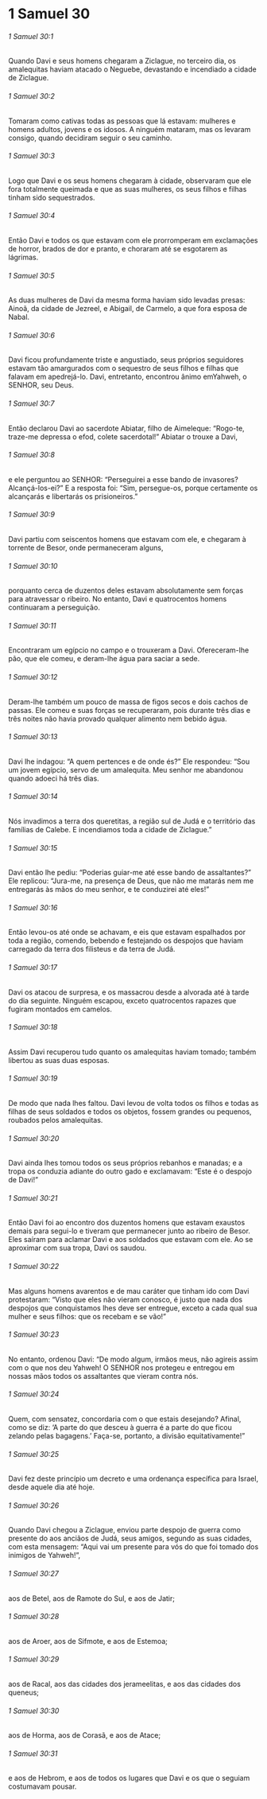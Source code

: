 # 1 Samuel 30

###### 1 Samuel 30:1

Quando Davi e seus homens chegaram a Ziclague, no terceiro dia, os amalequitas haviam atacado o Neguebe, devastando e incendiado a cidade de Ziclague.

###### 1 Samuel 30:2

Tomaram como cativas todas as pessoas que lá estavam: mulheres e homens adultos, jovens e os idosos. A ninguém mataram, mas os levaram consigo, quando decidiram seguir o seu caminho.

###### 1 Samuel 30:3

Logo que Davi e os seus homens chegaram à cidade, observaram que ele fora totalmente queimada e que as suas mulheres, os seus filhos e filhas tinham sido sequestrados.

###### 1 Samuel 30:4

Então Davi e todos os que estavam com ele prorromperam em exclamações de horror, brados de dor e pranto, e choraram até se esgotarem as lágrimas.

###### 1 Samuel 30:5

As duas mulheres de Davi da mesma forma haviam sido levadas presas: Ainoã, da cidade de Jezreel, e Abigail, de Carmelo, a que fora esposa de Nabal.

###### 1 Samuel 30:6

Davi ficou profundamente triste e angustiado, seus próprios seguidores estavam tão amargurados com o sequestro de seus filhos e filhas que falavam em apedrejá-lo. Davi, entretanto, encontrou ânimo emYahweh, o SENHOR, seu Deus.

###### 1 Samuel 30:7

Então declarou Davi ao sacerdote Abiatar, filho de Aimeleque: “Rogo-te, traze-me depressa o efod, colete sacerdotal!” Abiatar o trouxe a Davi,

###### 1 Samuel 30:8

e ele perguntou ao SENHOR: “Perseguirei a esse bando de invasores? Alcançá-los-ei?” E a resposta foi: “Sim, persegue-os, porque certamente os alcançarás e libertarás os prisioneiros.”

###### 1 Samuel 30:9

Davi partiu com seiscentos homens que estavam com ele, e chegaram à torrente de Besor, onde permaneceram alguns,

###### 1 Samuel 30:10

porquanto cerca de duzentos deles estavam absolutamente sem forças para atravessar o ribeiro. No entanto, Davi e quatrocentos homens continuaram a perseguição.

###### 1 Samuel 30:11

Encontraram um egípcio no campo e o trouxeram a Davi. Ofereceram-lhe pão, que ele comeu, e deram-lhe água para saciar a sede.

###### 1 Samuel 30:12

Deram-lhe também um pouco de massa de figos secos e dois cachos de passas. Ele comeu e suas forças se recuperaram, pois durante três dias e três noites não havia provado qualquer alimento nem bebido água.

###### 1 Samuel 30:13

Davi lhe indagou: “A quem pertences e de onde és?” Ele respondeu: “Sou um jovem egípcio, servo de um amalequita. Meu senhor me abandonou quando adoeci há três dias.

###### 1 Samuel 30:14

Nós invadimos a terra dos queretitas, a região sul de Judá e o território das famílias de Calebe. E incendiamos toda a cidade de Ziclague.”

###### 1 Samuel 30:15

Davi então lhe pediu: “Poderias guiar-me até esse bando de assaltantes?” Ele replicou: “Jura-me, na presença de Deus, que não me matarás nem me entregarás às mãos do meu senhor, e te conduzirei até eles!”

###### 1 Samuel 30:16

Então levou-os até onde se achavam, e eis que estavam espalhados por toda a região, comendo, bebendo e festejando os despojos que haviam carregado da terra dos filisteus e da terra de Judá.

###### 1 Samuel 30:17

Davi os atacou de surpresa, e os massacrou desde a alvorada até à tarde do dia seguinte. Ninguém escapou, exceto quatrocentos rapazes que fugiram montados em camelos.

###### 1 Samuel 30:18

Assim Davi recuperou tudo quanto os amalequitas haviam tomado; também libertou as suas duas esposas.

###### 1 Samuel 30:19

De modo que nada lhes faltou. Davi levou de volta todos os filhos e todas as filhas de seus soldados e todos os objetos, fossem grandes ou pequenos, roubados pelos amalequitas.

###### 1 Samuel 30:20

Davi ainda lhes tomou todos os seus próprios rebanhos e manadas; e a tropa os conduzia adiante do outro gado e exclamavam: “Este é o despojo de Davi!”

###### 1 Samuel 30:21

Então Davi foi ao encontro dos duzentos homens que estavam exaustos demais para segui-lo e tiveram que permanecer junto ao ribeiro de Besor. Eles saíram para aclamar Davi e aos soldados que estavam com ele. Ao se aproximar com sua tropa, Davi os saudou.

###### 1 Samuel 30:22

Mas alguns homens avarentos e de mau caráter que tinham ido com Davi protestaram: “Visto que eles não vieram conosco, é justo que nada dos despojos que conquistamos lhes deve ser entregue, exceto a cada qual sua mulher e seus filhos: que os recebam e se vão!”

###### 1 Samuel 30:23

No entanto, ordenou Davi: “De modo algum, irmãos meus, não agireis assim com o que nos deu Yahweh! O SENHOR nos protegeu e entregou em nossas mãos todos os assaltantes que vieram contra nós.

###### 1 Samuel 30:24

Quem, com sensatez, concordaria com o que estais desejando? Afinal, como se diz: ‘A parte do que desceu à guerra é a parte do que ficou zelando pelas bagagens.’ Faça-se, portanto, a divisão equitativamente!”

###### 1 Samuel 30:25

Davi fez deste princípio um decreto e uma ordenança específica para Israel, desde aquele dia até hoje.

###### 1 Samuel 30:26

Quando Davi chegou a Ziclague, enviou parte despojo de guerra como presente do aos anciãos de Judá, seus amigos, segundo as suas cidades, com esta mensagem: “Aqui vai um presente para vós do que foi tomado dos inimigos de Yahweh!”,

###### 1 Samuel 30:27

aos de Betel, aos de Ramote do Sul, e aos de Jatir;

###### 1 Samuel 30:28

aos de Aroer, aos de Sifmote, e aos de Estemoa;

###### 1 Samuel 30:29

aos de Racal, aos das cidades dos jerameelitas, e aos das cidades dos queneus;

###### 1 Samuel 30:30

aos de Horma, aos de Corasã, e aos de Atace;

###### 1 Samuel 30:31

e aos de Hebrom, e aos de todos os lugares que Davi e os que o seguiam costumavam pousar.

